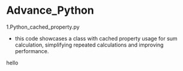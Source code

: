 # Advance_Python
1.Python_cached_property.py
* this code showcases a class with cached property usage for sum calculation,
simplifying repeated calculations and improving performance.

hello